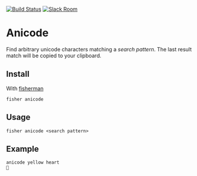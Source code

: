 [![Build Status][travis-badge]][travis-link]
[![Slack Room][slack-badge]][slack-link]

# Anicode

Find arbitrary unicode characters matching a *search pattern*. The last result match will be copied to your clipboard.

## Install

With [fisherman]

```
fisher anicode
```

## Usage

```
fisher anicode <search pattern>
```

## Example

```
anicode yellow heart
💛
```

[travis-link]: https://travis-ci.org/fisherman/anicode
[travis-badge]: https://img.shields.io/fisherman/fisherman/anicode.svg
[slack-link]: https://fisherman-wharf.herokuapp.com
[slack-badge]: https://fisherman-wharf.herokuapp.com/badge.svg
[fisherman]: https://github.com/fisherman/fisherman
